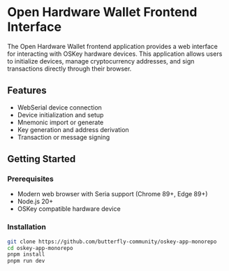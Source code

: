 # Open Hardware Wallet Frontend Interface

The Open Hardware Wallet frontend application provides a web interface for interacting with OSKey hardware devices. This application allows users to initialize devices, manage cryptocurrency addresses, and sign transactions directly through their browser.

## Features

- WebSerial device connection
- Device initialization and setup
- Mnemonic import or generate
- Key generation and address derivation
- Transaction or message signing

## Getting Started

### Prerequisites

- Modern web browser with Seria support (Chrome 89+, Edge 89+)
- Node.js 20+
- OSKey compatible hardware device

### Installation

```bash
git clone https://github.com/butterfly-community/oskey-app-monorepo
cd oskey-app-monorepo
pnpm install
pnpm run dev
```
